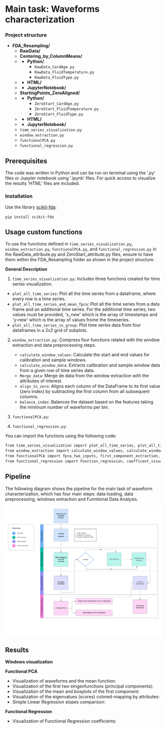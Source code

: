 # Main task: Waveforms characterization

### Project structure

* **FDA_Resampling/**
  * **RawData/**
  * **Centering_by_ColumnMeans/**
  * * **Python/**
      * `RawData_CardAge.py`
      * `RawData_FluidTemperature.py`
      * `RawData_FluidType.py`
  * * **HTML/**
  * * **JupyterNotebook/**
  * **StartingPoints_ZeroAligned/**
  * * **Python/**
      * `ZeroStart_CardAge.py`
      * `ZeroStart_FluidTemperature.py`
      * `ZeroStart_FluidType.py`
  * * **HTML/**
  * * **JupyterNotebook/**
  * `time_series_visualization.py`
  * `window_extraction.py`
  * `functionalPCA.py`
  * `functional_regression.py`

## Prerequisites

The code was written in Python and can be run on terminal using the '.py' files or Jupyter notebook using '.ipynb' files. For quick access to visualize the results 'HTML' files are included. 

### Installation

Use the  library [scikit-fda](https://fda.readthedocs.io/en/latest/):

  `pip install scikit-fda`

## Usage custom functions

To use the functions defined in `time_series_visualization.py`, `window_extraction.py`, `functionalPCA.py`, and `functional_regression.py` in the RawData_attribute.py and ZeroStart_attribute.py files, ensure to have them within the FDA_Resampling folder as shown in the project structure.

**General Description**

1. `time_series_visualization.py`: Includes three functions created for time series visualization.

  * `plot_all_time_series`: Plot all the time series from a dataframe, where every row is a time series.
  * `plot_all_time_series_and_mean_fpca`: Plot all the time series from a data frame and an additional time series. For the additional time series, two values must be provided, 'x_new' which is the array of timestamps and 'y-new' which is the array of values frome the timeseries.
  * `plot_all_time_series_in_group`: Plot time series data from four dataframes in a 2x2 grid of subplots.

2. `window_extraction.py`: Compress four functions related with the window extraction and data preprocessing steps.
   
   * `calculate_window_values`: Calculate the start and end values for calibration and sample windows.
   * `calculate_window_data`: Extracts calibration and sample window data from a given row of time series data.
   * `Merge_data`: Merge de data from the window extraction with the attributes of interest.
   * `align_to_zero`: Aligns each column of the DataFrame to its first value (zero index) by subtracting the first column from all subsequent columns.
   * `balance_index`: Balances the dataset based on the features taking the minimum number of waveforms per bin.

4. `functionalPCA.py`:

5. `functional_regression.py`:

You can import the functions using the following code:

```bash
from time_series_visualization import plot_all_time_series, plot_all_time_series_and_mean_fpca, plot_all_time_series_in_group
from window_extraction import calculate_window_values, calculate_window_data, Merge_data, align_to_zero, balance_index
from functionalPCA import fpca_two_inputs, first_component_extraction, bootstrap, create_pc_scores_plots, visualize_regression
from functional_regression import Function_regression, coefficent_visualization
```

## Pipeline

The following diagram shows the pipeline for the main task of waveform characterization, which has four main steps: data loading, data preprocessing, windows extraction and Funntional Data Analysis.

![Pipeline](Images/Flowchart_FDA_Resampling.png)

## Results

**Windows visualization**

**Functional PCA**

- Visualization of waveforms and the mean function:
- Visualization of the first two eingenfunctions (principal components):
- Visualization of the mean and boxplots of the first component:
- Visualization of the eigenvalues (scores) colored-mapping by attributes:
- Simple Linear Regression slopes comparison:

**Functional Regression**
- Visualization of Functional Regression coefficients:

